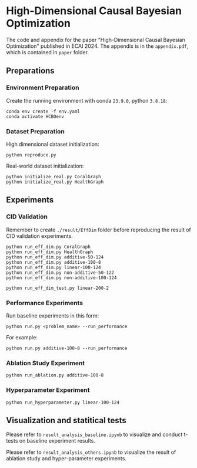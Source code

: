 # High-Dimensional Causal Bayesian Optimization

The code and appendix for the paper "High-Dimensional Causal Bayesian Optimization" published in ECAI 2024. The appendix is in the `appendix.pdf`, which is contained in `paper` folder.

## Preparations

### Environment Preparation

Create the running environment with conda `23.9.0`, python `3.8.18`:

```
conda env create -f env.yaml
conda activate HCBOenv
```

### Dataset Preparation

High dimensional dataset initialization:

```
python reproduce.py
```

Real-world dataset initialization:
```
python initialize_real.py CoralGraph
python initialize_real.py HealthGraph
```

## Experiments

### CID Validation

Remember to create `./result/EffDim` folder before reproducing the result of CID validation experiments.

```
python run_eff_dim.py CoralGraph
python run_eff_dim.py HealthGraph
python run_eff_dim.py additive-50-124
python run_eff_dim.py additive-100-8
python run_eff_dim.py linear-100-124
python run_eff_dim.py non-additive-50-122
python run_eff_dim.py non-additive-100-124
```

```
python run_eff_dim_test.py linear-200-2
```

### Performance Experiments

Run baseline experiments in this form:
```
python run.py <problem_name> --run_performance
```

For example:
```
python run.py additive-100-8 --run_performance
```


### Ablation Study Experiment
```
python run_ablation.py additive-100-8
```

### Hyperparameter Experiment

```
python run_hyperparameter.py linear-100-124
```

## Visualization and statitical tests

Please refer to `result_analysis_baseline.ipynb` to visualize and conduct t-tests on baseline experiment results.

Please refer to `result_analysis_others.ipynb` to visualize the result of ablation study and hyper-parameter experiments.


